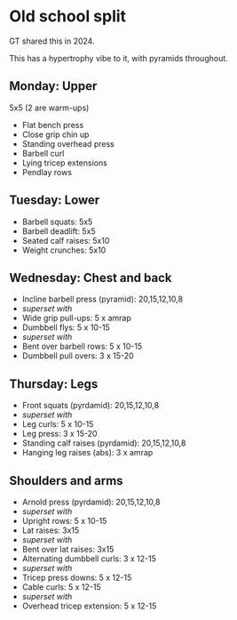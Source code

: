 # Old school split

GT shared this in 2024.

This has a hypertrophy vibe to it, with pyramids throughout.

## Monday: Upper

5x5 (2 are warm-ups)

- Flat bench press
- Close grip chin up
- Standing overhead press
- Barbell curl
- Lying tricep extensions
- Pendlay rows

## Tuesday: Lower

- Barbell squats: 5x5
- Barbell deadlift: 5x5
- Seated calf raises: 5x10
- Weight crunches: 5x10

## Wednesday: Chest and back

- Incline barbell press (pyramid): 20,15,12,10,8
- _superset with_
- Wide grip pull-ups: 5 x amrap
- Dumbbell flys: 5 x 10-15
- _superset with_
- Bent over barbell rows: 5 x 10-15
- Dumbbell pull overs: 3 x 15-20

## Thursday: Legs

- Front squats (pyrdamid): 20,15,12,10,8
- _superset with_
- Leg curls: 5 x 10-15
- Leg press: 3 x 15-20
- Standing calf raises (pyrdamid): 20,15,12,10,8
- Hanging leg raises (abs): 3 x amrap

## Shoulders and arms

- Arnold press (pyrdamid): 20,15,12,10,8
- _superset with_
- Upright rows: 5 x 10-15
- Lat raises: 3x15
- _superset with_
- Bent over lat raises: 3x15
- Alternating dumbbell curls: 3 x 12-15
- _superset with_
- Tricep press downs: 5 x 12-15
- Cable curls: 5 x 12-15
- _superset with_
- Overhead tricep extension: 5 x 12-15
